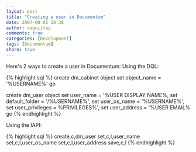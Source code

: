 ```yaml
---
layout: post
title: "Creating a user in Documentum"
date: 2007-08-02 18:38
author: saguiitay
comments: true
categories: [Development]
tags: [Documentum]
share: true
---
```

Here's 2 ways to create a user in Documentum: Using the DQL:

{% highlight sql %}
create dm_cabinet object
set object_name = '%USERNAME%'
go

create dm_user object
set user_name = '%USER DISPLAY NAME%,
set default_folder = '/%USERNAME%',
set user_os_name = '%USERNAME%',
set user_privileges = %PRIVILEGES%',
set user_address = '%USER EMAIL%
go
{% endhighlight %}

Using the IAPI:

{% highlight sql %}
create,c,dm_user
set,c,l,user_name
set,c,l,user_os_name
set,c,l,user_address
save,c,l
{% endhighlight %}



